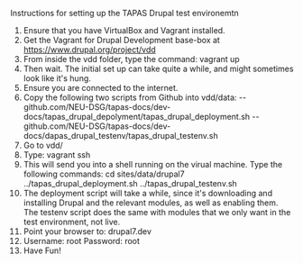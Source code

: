 Instructions for setting up the TAPAS Drupal test environemtn

1. Ensure that you have VirtualBox and Vagrant installed.
2. Get the Vagrant for Drupal Development base-box at https://www.drupal.org/project/vdd
3. From inside the vdd folder, type the command: vagrant up
4. Then wait. The initial set up can take quite a while, and might sometimes look like it's hung.
5. Ensure you are connected to the internet.
6. Copy the following two scripts from Github into vdd/data:
   -- github.com/NEU-DSG/tapas-docs/dev-docs/tapas_drupal_depolyment/tapas_drupal_deployment.sh
	-- github.com/NEU-DSG/tapas-docs/dev-docs/dapas_drupal_testenv/tapas_drupal_testenv.sh
7. Go to vdd/
8. Type: vagrant ssh
9. This will send you into a shell running on the virual machine. Type the following commands:
    cd sites/data/drupal7
	 ../tapas_drupal_deployment.sh
	 ../tapas_drupal_testenv.sh
10. The deployment script will take a while, since it's downloading and installing Drupal and the relevant modules, as well as enabling them. The testenv script does the same with modules that we only want in the test environment, not live.
11. Point your browser to: drupal7.dev
12. Username: root  Password: root
13. Have Fun!
